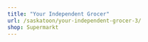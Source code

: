 ```yaml
---
title: "Your Independent Grocer"
url: /saskatoon/your-independent-grocer-3/
shop: Supermarkt
---
```

